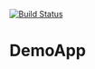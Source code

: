 [![Build Status](https://dev.azure.com/kaleeswaranpm/DeployCI/_apis/build/status/kaleeswaranpm.DemoApp?branchName=master)](https://dev.azure.com/kaleeswaranpm/DeployCI/_build/latest?definitionId=3&branchName=master)
# DemoApp
